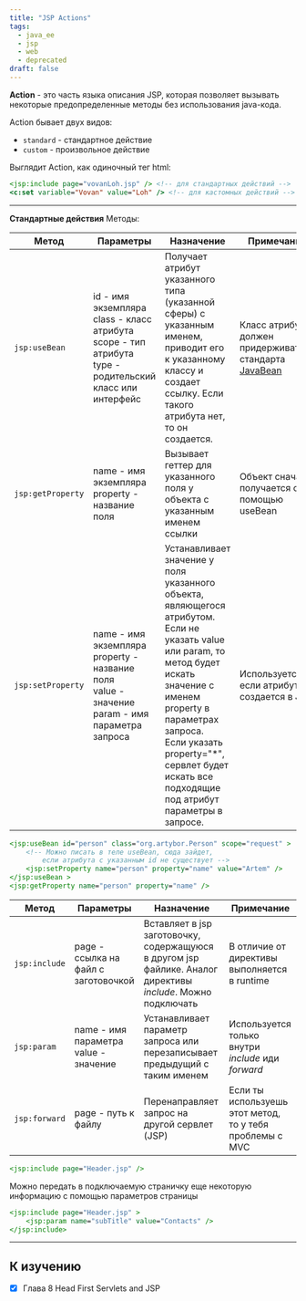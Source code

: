 ```yaml
---
title: "JSP Actions"
tags:
  - java_ee
  - jsp
  - web
  - deprecated
draft: false
---
```


**Action** - это часть языка описания JSP, которая позволяет вызывать некоторые предопределенные методы без использования java-кода.

Action бывает двух видов:

- `standard` - стандартное действие
- `custom` - произвольное действие

Выглядит Action, как одиночный тег html:
```jsp
<jsp:include page="vovanLoh.jsp" /> <!-- для стандартных действий -->
<c:set variable="Vovan" value="Loh" /> <!-- для кастомных действий -->
```

---
**Стандартные действия**
Методы:

| **Метод** | **Параметры** | **Назначение** | **Примечание** |
| --- | --- | --- | --- |
| `jsp:useBean` | id - имя экземпляра<br>class - класс атрибута<br>scope - тип атрибута<br>type - родительский класс или интерфейс | Получает атрибут указанного типа (указанной сферы) с указанным именем, приводит его к указанному классу и создает ссылку. Если такого атрибута нет, то он создается. | Класс атрибута должен придерживаться стандарта  [JavaBean](evernote:///view/170585988/s440/23e2a678-a970-4a70-97b4-21f4fc2d1f89/23e2a678-a970-4a70-97b4-21f4fc2d1f89/) |
| `jsp:getProperty` | name - имя экземпляра<br>property - название поля | Вызывает геттер для указанного поля у объекта с указанным именем ссылки | Объект сначала получается с помощью useBean |
| `jsp:setProperty` | name - имя экземпляра<br>property - название поля<br>value - значение<br>param - имя параметра запроса | Устанавливает значение у поля указанного объекта, являющегося атрибутом.<br>Если не указать value или param, то метод будет искать значение с именем property в параметрах запроса.<br>Если указать property="*", сервлет будет искать все подходящие под атрибут параметры в запросе. | Используется, если атрибут создается в JSP |

```jsp
<jsp:useBean id="person" class="org.artybor.Person" scope="request" >
    <!-- Можно писать в теле useBean, сюда зайдет,
        если атрибута с указанным id не существует -->
    <jsp:setProperty name="person" property="name" value="Artem" />
</jsp:useBean >
<jsp:getProperty name="person" property="name" />
```

| **Метод** | **Параметры** | **Назначение** | **Примечание** |
| --- | --- | --- | --- |
| `jsp:include` | page - ссылка на файл с заготовочкой | Вставляет в jsp заготовочку, содержащуюся в другом jsp файлике. Аналог директивы *include*. Можно подключать | В отличие от директивы выполняется в runtime |
| `jsp:param` | name - имя параметра<br>value - значение | Устанавливает параметр запроса или перезаписывает предыдущий с таким именем | Используется только внутри *include* иди *forward* |
| `jsp:forward` | page - путь к файлу | Перенаправляет запрос на другой сервлет (JSP) | Если ты используешь этот метод, то у тебя проблемы с MVC |

```jsp
<jsp:include page="Header.jsp" />
```

Можно передать в подключаемую страничку еще некоторую информацию с помощью параметров страницы

```jsp
<jsp:include page="Header.jsp" >
    <jsp:param name="subTitle" value="Contacts" />
</jsp:include>
```

---
## К изучению

- [X] Глава 8 Head First Servlets and JSP